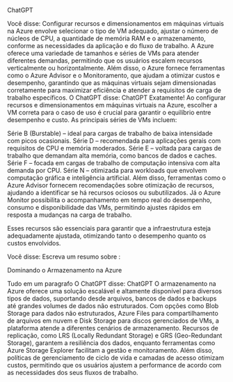 ChatGPT

Você disse:
Configurar recursos e dimensionamentos em máquinas virtuais na Azure envolve selecionar o tipo de VM adequado, ajustar o número de núcleos de CPU, a quantidade de memória RAM e o armazenamento, conforme as necessidades da aplicação e do fluxo de trabalho. A Azure oferece uma variedade de tamanhos e séries de VMs para atender diferentes demandas, permitindo que os usuários escalem recursos verticalmente ou horizontalmente. Além disso, o Azure fornece ferramentas como o Azure Advisor e o Monitoramento, que ajudam a otimizar custos e desempenho, garantindo que as máquinas virtuais sejam dimensionadas corretamente para maximizar eficiência e atender a requisitos de carga de trabalho específicos.
O ChatGPT disse:
ChatGPT
Exatamente! Ao configurar recursos e dimensionamentos em máquinas virtuais na Azure, escolher a VM correta para o caso de uso é crucial para garantir o equilíbrio entre desempenho e custo. As principais séries de VMs incluem:

Série B (Burstable) – ideal para cargas de trabalho de baixa intensidade com picos ocasionais.
Série D – recomendada para aplicações gerais com requisitos de CPU e memória moderados.
Série E – voltada para cargas de trabalho que demandam alta memória, como bancos de dados e caches.
Série F – focada em cargas de trabalho de computação intensiva com alta demanda por CPU.
Série N – otimizada para workloads que envolvem computação gráfica e inteligência artificial.
Além disso, ferramentas como o Azure Advisor fornecem recomendações sobre otimização de recursos, ajudando a identificar se há recursos ociosos ou subutilizados. Já o Azure Monitor possibilita o acompanhamento em tempo real do desempenho, consumo e disponibilidade das VMs, permitindo ajustes rápidos em resposta a mudanças na carga de trabalho.

Esses recursos são essenciais para garantir que a infraestrutura esteja adequadamente ajustada, otimizando tanto o desempenho quanto os custos envolvidos.






Você disse:
Escreva um resumo sobre :


Dominando o Armazenamento na Azure

Tudo em um paragrafo
O ChatGPT disse:
ChatGPT
O armazenamento na Azure oferece uma solução escalável e altamente disponível para diversos tipos de dados, suportando desde arquivos, bancos de dados e backups até grandes volumes de dados não estruturados. Com opções como Blob Storage para dados não estruturados, Azure Files para compartilhamento de arquivos em nuvem e Disk Storage para discos gerenciados de VMs, a plataforma atende a diferentes cenários de armazenamento. Recursos de replicação, como LRS (Locally Redundant Storage) e GRS (Geo-Redundant Storage), garantem a resiliência dos dados, enquanto ferramentas como Azure Storage Explorer facilitam a gestão e monitoramento. Além disso, políticas de gerenciamento de ciclo de vida e camadas de acesso otimizam custos, permitindo que os usuários ajustem a performance de acordo com as necessidades dos seus fluxos de trabalho.
